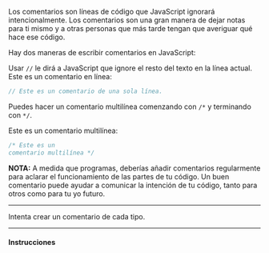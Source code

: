 Los comentarios son líneas de código que JavaScript ignorará intencionalmente. Los comentarios son una gran manera de dejar notas para ti mismo y a otras personas que más tarde tengan que averiguar qué hace ese código.

Hay dos maneras de escribir comentarios en JavaScript:

Usar `//` le dirá a JavaScript que ignore el resto del texto en la línea actual. Este es un comentario en línea:

```js
// Este es un comentario de una sola línea.
```

Puedes hacer un comentario multilínea comenzando con `/*` y terminando con `*/`.

Este es un comentario multilínea:

```js
/* Este es un 
comentario multilínea */
```

**NOTA:** A medida que programas, deberías añadir comentarios regularmente para aclarar el funcionamiento de las partes de tu código. Un buen comentario puede ayudar a comunicar la intención de tu código, tanto para otros como para tu yo futuro.

<hr>

Intenta crear un comentario de cada tipo.

<hr>

#### Instrucciones
